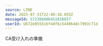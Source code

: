 ```yaml
---
source: LINE
date: 2025-07-31T22:40:18.855Z
messageId: 572388806452838657
userId: Ub72e0555cbf4df6c5440b4dc7993c71d
---
```


CA受け入れの準備